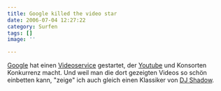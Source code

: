 ```yaml
---
title: Google killed the video star
date: 2006-07-04 12:27:22
category: Surfen
tags: []
image: ''

---
```


[Google](http://www.google.com) hat einen [Videoservice](http://video.google.com) gestartet, der [Youtube](http://www.youtube.com) und Konsorten Konkurrenz macht. Und weil man die dort gezeigten Videos so schön einbetten kann, "zeige" ich auch gleich einen Klassiker von [DJ Shadow](http://de.wikipedia.org/wiki/DJ_Shadow).
